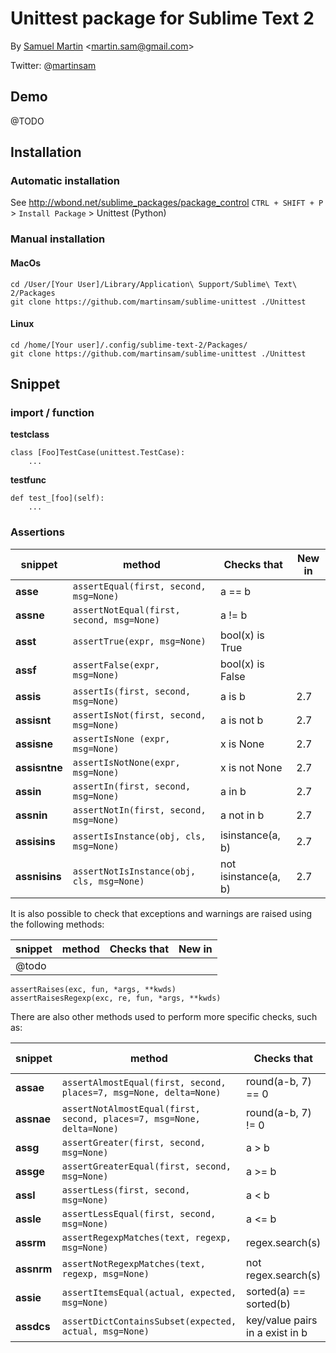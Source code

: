 # Unittest package for Sublime Text 2


By [Samuel Martin](http://blog.creaone.fr) <<martin.sam@gmail.com>>

Twitter: @[martinsam](http://twitter.com/martinsam)

## Demo
 @TODO

## Installation

### Automatic installation 

See http://wbond.net/sublime_packages/package_control
`CTRL + SHIFT + P` > `Install Package` > Unittest (Python)

### Manual installation 

#### MacOs
	cd /User/[Your User]/Library/Application\ Support/Sublime\ Text\ 2/Packages
	git clone https://github.com/martinsam/sublime-unittest ./Unittest

#### Linux
	cd /home/[Your user]/.config/sublime-text-2/Packages/
	git clone https://github.com/martinsam/sublime-unittest ./Unittest


## Snippet

### import / function

**testclass**

	class [Foo]TestCase(unittest.TestCase):
		...


**testfunc**

	def test_[foo](self):
		...


### Assertions


snippet      |   method                                     | Checks that         | New in
-------------|----------------------------------------------|---------------------|------------ 
**asse**     |`assertEqual(first, second, msg=None)`        | a == b              |
**assne**    |`assertNotEqual(first, second, msg=None)`     | a != b              |
**asst**     |`assertTrue(expr, msg=None)`                  | bool(x) is True     |
**assf**     |`assertFalse(expr, msg=None)`                 | bool(x) is False    |
**assis**    |`assertIs(first, second, msg=None)`           | a is b              | 2.7
**assisnt**  |`assertIsNot(first, second, msg=None)`        | a is not b          | 2.7
**assisne**  |`assertIsNone (expr, msg=None)`               | x is None           | 2.7
**assisntne**|`assertIsNotNone(expr, msg=None)`             | x is not None       | 2.7
**assin**    |`assertIn(first, second, msg=None)`           | a in b              | 2.7
**assnin**   |`assertNotIn(first, second, msg=None)`        | a not in b          | 2.7
**assisins** |`assertIsInstance(obj, cls, msg=None)`        | isinstance(a, b)    | 2.7
**assnisins**|`assertNotIsInstance(obj, cls, msg=None)`     | not isinstance(a, b)| 2.7


It is also possible to check that exceptions and warnings are raised using the following methods:


snippet      |   method                                     | Checks that         | New in
-------------|----------------------------------------------|---------------------|------------ 
@todo        |||

	assertRaises(exc, fun, *args, **kwds)
	assertRaisesRegexp(exc, re, fun, *args, **kwds)

There are also other methods used to perform more specific checks, such as:

snippet      |   method                                                               | Checks that         | New in
-------------|------------------------------------------------------------------------|---------------------|------------ 
**assae**    | `assertAlmostEqual(first, second, places=7, msg=None, delta=None)`     | round(a-b, 7) == 0              |
**assnae**   | `assertNotAlmostEqual(first, second, places=7, msg=None, delta=None)`  | round(a-b, 7) != 0              |
**assg**     | `assertGreater(first, second, msg=None)`                               | a > b                           | 2.7
**assge**    | `assertGreaterEqual(first, second, msg=None)`                          | a >= b                          | 2.7
**assl**     | `assertLess(first, second, msg=None)`                                  | a < b                           | 2.7
**assle**    | `assertLessEqual(first, second, msg=None)`                             | a <= b                          | 2.7
**assrm**    | `assertRegexpMatches(text, regexp, msg=None)`                          | regex.search(s)                 | 2.7
**assnrm**   | `assertNotRegexpMatches(text, regexp, msg=None)`                       | not regex.search(s)             | 2.7
**assie**    | `assertItemsEqual(actual, expected, msg=None)`                         | sorted(a) == sorted(b)          | 2.7
**assdcs**   | `assertDictContainsSubset(expected, actual, msg=None)`                 | key/value pairs in a exist in b | 2.7
 
